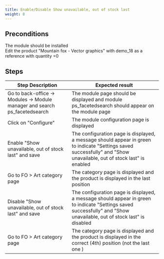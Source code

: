 ```yaml
---
title: Enable/Disable Show unavailable, out of stock last
weight: 8
---
```


## Preconditions

The module should be installed\
Edit the product "Mountain fox - Vector graphics" with demo_18 as a reference with quantity =0
## Steps
| Step Description | Expected result |
| ----- | ----- |
| Go to back-office -> Modules -> Module manager and search ps_facetedsearch | The module page should be displayed and module ps_facetedsearch should appear on the module page |
| Click on "Configure" | The module configuration page is displayed |
| Enable "Show unavailable, out of stock last" and save | The configuration page is displayed, a message should appear in green to indicate "Settings saved successfully" and "Show unavailable, out of stock last" is enabled |
| Go to FO > Art category page | The category page is displayed and the product is displayed in the last position |
| Disable "Show unavailable, out of stock last" and save | The configuration page is displayed, a message should appear in green to indicate "Settings saved successfully" and "Show unavailable, out of stock last" is disabled |
| Go to FO > Art category page | The category page is displayed and the product is displayed in the correct (4th) position (not the last one ) |
